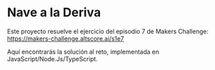 # Nave a la Deriva

Este proyecto resuelve el ejercicio del episodio 7 de Makers Challenge:  
https://makers-challenge.altscore.ai/s1e7

Aquí encontrarás la solución al reto, implementada en JavaScript/Node.Js/TypeScript.